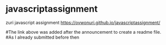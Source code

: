 # javascriptassignment
zuri javascript assignment
https://ovwonuri.github.io/javascriptassignment/

#The link above was added after the announcement to create a readme file.
#As I already submitted before then
